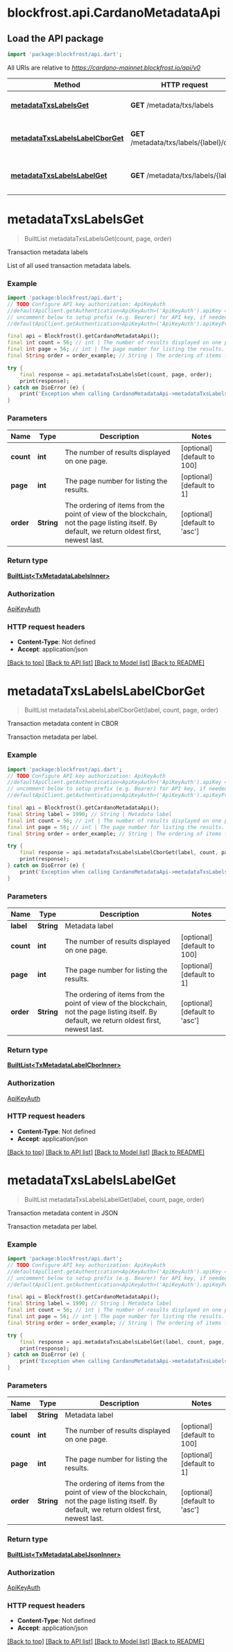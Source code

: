 # blockfrost.api.CardanoMetadataApi

## Load the API package
```dart
import 'package:blockfrost/api.dart';
```

All URIs are relative to *https://cardano-mainnet.blockfrost.io/api/v0*

Method | HTTP request | Description
------------- | ------------- | -------------
[**metadataTxsLabelsGet**](CardanoMetadataApi.md#metadatatxslabelsget) | **GET** /metadata/txs/labels | Transaction metadata labels
[**metadataTxsLabelsLabelCborGet**](CardanoMetadataApi.md#metadatatxslabelslabelcborget) | **GET** /metadata/txs/labels/{label}/cbor | Transaction metadata content in CBOR
[**metadataTxsLabelsLabelGet**](CardanoMetadataApi.md#metadatatxslabelslabelget) | **GET** /metadata/txs/labels/{label} | Transaction metadata content in JSON


# **metadataTxsLabelsGet**
> BuiltList<TxMetadataLabelsInner> metadataTxsLabelsGet(count, page, order)

Transaction metadata labels

List of all used transaction metadata labels. 

### Example
```dart
import 'package:blockfrost/api.dart';
// TODO Configure API key authorization: ApiKeyAuth
//defaultApiClient.getAuthentication<ApiKeyAuth>('ApiKeyAuth').apiKey = 'YOUR_API_KEY';
// uncomment below to setup prefix (e.g. Bearer) for API key, if needed
//defaultApiClient.getAuthentication<ApiKeyAuth>('ApiKeyAuth').apiKeyPrefix = 'Bearer';

final api = Blockfrost().getCardanoMetadataApi();
final int count = 56; // int | The number of results displayed on one page.
final int page = 56; // int | The page number for listing the results.
final String order = order_example; // String | The ordering of items from the point of view of the blockchain, not the page listing itself. By default, we return oldest first, newest last. 

try {
    final response = api.metadataTxsLabelsGet(count, page, order);
    print(response);
} catch on DioError (e) {
    print('Exception when calling CardanoMetadataApi->metadataTxsLabelsGet: $e\n');
}
```

### Parameters

Name | Type | Description  | Notes
------------- | ------------- | ------------- | -------------
 **count** | **int**| The number of results displayed on one page. | [optional] [default to 100]
 **page** | **int**| The page number for listing the results. | [optional] [default to 1]
 **order** | **String**| The ordering of items from the point of view of the blockchain, not the page listing itself. By default, we return oldest first, newest last.  | [optional] [default to 'asc']

### Return type

[**BuiltList&lt;TxMetadataLabelsInner&gt;**](TxMetadataLabelsInner.md)

### Authorization

[ApiKeyAuth](../README.md#ApiKeyAuth)

### HTTP request headers

 - **Content-Type**: Not defined
 - **Accept**: application/json

[[Back to top]](#) [[Back to API list]](../README.md#documentation-for-api-endpoints) [[Back to Model list]](../README.md#documentation-for-models) [[Back to README]](../README.md)

# **metadataTxsLabelsLabelCborGet**
> BuiltList<TxMetadataLabelCborInner> metadataTxsLabelsLabelCborGet(label, count, page, order)

Transaction metadata content in CBOR

Transaction metadata per label.

### Example
```dart
import 'package:blockfrost/api.dart';
// TODO Configure API key authorization: ApiKeyAuth
//defaultApiClient.getAuthentication<ApiKeyAuth>('ApiKeyAuth').apiKey = 'YOUR_API_KEY';
// uncomment below to setup prefix (e.g. Bearer) for API key, if needed
//defaultApiClient.getAuthentication<ApiKeyAuth>('ApiKeyAuth').apiKeyPrefix = 'Bearer';

final api = Blockfrost().getCardanoMetadataApi();
final String label = 1990; // String | Metadata label
final int count = 56; // int | The number of results displayed on one page.
final int page = 56; // int | The page number for listing the results.
final String order = order_example; // String | The ordering of items from the point of view of the blockchain, not the page listing itself. By default, we return oldest first, newest last. 

try {
    final response = api.metadataTxsLabelsLabelCborGet(label, count, page, order);
    print(response);
} catch on DioError (e) {
    print('Exception when calling CardanoMetadataApi->metadataTxsLabelsLabelCborGet: $e\n');
}
```

### Parameters

Name | Type | Description  | Notes
------------- | ------------- | ------------- | -------------
 **label** | **String**| Metadata label | 
 **count** | **int**| The number of results displayed on one page. | [optional] [default to 100]
 **page** | **int**| The page number for listing the results. | [optional] [default to 1]
 **order** | **String**| The ordering of items from the point of view of the blockchain, not the page listing itself. By default, we return oldest first, newest last.  | [optional] [default to 'asc']

### Return type

[**BuiltList&lt;TxMetadataLabelCborInner&gt;**](TxMetadataLabelCborInner.md)

### Authorization

[ApiKeyAuth](../README.md#ApiKeyAuth)

### HTTP request headers

 - **Content-Type**: Not defined
 - **Accept**: application/json

[[Back to top]](#) [[Back to API list]](../README.md#documentation-for-api-endpoints) [[Back to Model list]](../README.md#documentation-for-models) [[Back to README]](../README.md)

# **metadataTxsLabelsLabelGet**
> BuiltList<TxMetadataLabelJsonInner> metadataTxsLabelsLabelGet(label, count, page, order)

Transaction metadata content in JSON

Transaction metadata per label.

### Example
```dart
import 'package:blockfrost/api.dart';
// TODO Configure API key authorization: ApiKeyAuth
//defaultApiClient.getAuthentication<ApiKeyAuth>('ApiKeyAuth').apiKey = 'YOUR_API_KEY';
// uncomment below to setup prefix (e.g. Bearer) for API key, if needed
//defaultApiClient.getAuthentication<ApiKeyAuth>('ApiKeyAuth').apiKeyPrefix = 'Bearer';

final api = Blockfrost().getCardanoMetadataApi();
final String label = 1990; // String | Metadata label
final int count = 56; // int | The number of results displayed on one page.
final int page = 56; // int | The page number for listing the results.
final String order = order_example; // String | The ordering of items from the point of view of the blockchain, not the page listing itself. By default, we return oldest first, newest last. 

try {
    final response = api.metadataTxsLabelsLabelGet(label, count, page, order);
    print(response);
} catch on DioError (e) {
    print('Exception when calling CardanoMetadataApi->metadataTxsLabelsLabelGet: $e\n');
}
```

### Parameters

Name | Type | Description  | Notes
------------- | ------------- | ------------- | -------------
 **label** | **String**| Metadata label | 
 **count** | **int**| The number of results displayed on one page. | [optional] [default to 100]
 **page** | **int**| The page number for listing the results. | [optional] [default to 1]
 **order** | **String**| The ordering of items from the point of view of the blockchain, not the page listing itself. By default, we return oldest first, newest last.  | [optional] [default to 'asc']

### Return type

[**BuiltList&lt;TxMetadataLabelJsonInner&gt;**](TxMetadataLabelJsonInner.md)

### Authorization

[ApiKeyAuth](../README.md#ApiKeyAuth)

### HTTP request headers

 - **Content-Type**: Not defined
 - **Accept**: application/json

[[Back to top]](#) [[Back to API list]](../README.md#documentation-for-api-endpoints) [[Back to Model list]](../README.md#documentation-for-models) [[Back to README]](../README.md)

